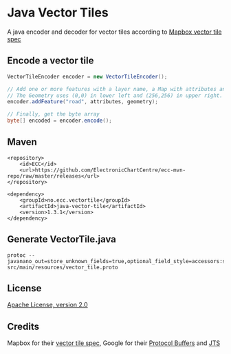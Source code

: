 # Java Vector Tiles

A java encoder and decoder for vector tiles according to
[Mapbox vector tile spec](https://github.com/mapbox/vector-tile-spec)


## Encode a vector tile

```java
VectorTileEncoder encoder = new VectorTileEncoder();

// Add one or more features with a layer name, a Map with attributes and a JTS Geometry. 
// The Geometry uses (0,0) in lower left and (256,256) in upper right.
encoder.addFeature("road", attributes, geometry);

// Finally, get the byte array
byte[] encoded = encoder.encode();
```

## Maven

```
<repository>
    <id>ECC</id>
    <url>https://github.com/ElectronicChartCentre/ecc-mvn-repo/raw/master/releases</url>
</repository>

<dependency>
    <groupId>no.ecc.vectortile</groupId>
    <artifactId>java-vector-tile</artifactId>
    <version>1.3.1</version>
</dependency>
```

## Generate VectorTile.java

```
protoc --javanano_out=store_unknown_fields=true,optional_field_style=accessors:src/main/java/ src/main/resources/vector_tile.proto
```

## License

[Apache License, version 2.0](http://www.apache.org/licenses/LICENSE-2.0)

## Credits

Mapbox for their [vector tile spec](https://github.com/mapbox/vector-tile-spec), 
Google for their [Protocol Buffers](https://code.google.com/p/protobuf/) and
[JTS](https://github.com/locationtech/jts)
